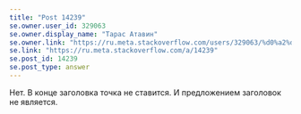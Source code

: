 ```yaml
---
title: "Post 14239"
se.owner.user_id: 329063
se.owner.display_name: "Тарас Атавин"
se.owner.link: "https://ru.meta.stackoverflow.com/users/329063/%d0%a2%d0%b0%d1%80%d0%b0%d1%81-%d0%90%d1%82%d0%b0%d0%b2%d0%b8%d0%bd"
se.link: "https://ru.meta.stackoverflow.com/a/14239"
se.post_id: 14239
se.post_type: answer
---
```

<p>Нет. В конце заголовка точка не ставится. И предложением заголовок не является.</p>
